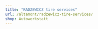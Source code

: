 ```yaml
---
title: "RADZEWICZ tire services"
url: /altamont/radzewicz-tire-services/
shop: Autowerkstatt
---
```

